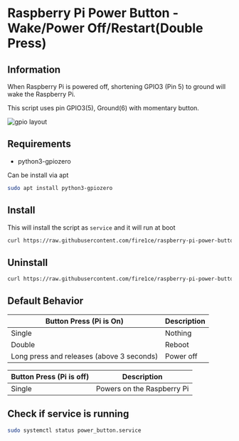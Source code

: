 
# Raspberry Pi Power Button - Wake/Power Off/Restart(Double Press)

## Information

When Raspberry Pi is powered off, shortening GPIO3 (Pin 5) to ground will wake the Raspberry Pi.

This script uses pin GPIO3(5), Ground(6) with momentary button.

![gpio layout](https://github.com/fire1ce/raspberry-pi-power-button/raw/main/gpio_layout.jpg)

## Requirements

* python3-gpiozero

Can be install via apt

```bash
sudo apt install python3-gpiozero
```

## Install

This will install the script as `service` and it will run at boot

```bash
curl https://raw.githubusercontent.com/fire1ce/raspberry-pi-power-button/main/install.sh | bash
```

## Uninstall

```bash
curl https://raw.githubusercontent.com/fire1ce/raspberry-pi-power-button/main/uninstall.sh | bash
```

## Default Behavior

| __Button Press (Pi is On)__               | __Description__ |
| ----------------------------------------- | --------------- |
| Single                                    | Nothing         |
| Double                                    | Reboot          |
| Long press and releases (above 3 seconds) | Power off       |

| __Button Press (Pi is off)__ | __Description__            |
| ---------------------------- | -------------------------- |
| Single                       | Powers on the Raspberry Pi |

## Check if service is running

```bash
sudo systemctl status power_button.service
```
